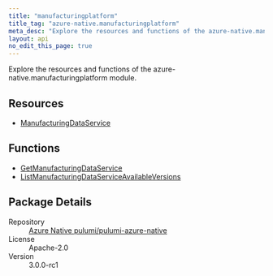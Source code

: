 ```yaml
---
title: "manufacturingplatform"
title_tag: "azure-native.manufacturingplatform"
meta_desc: "Explore the resources and functions of the azure-native.manufacturingplatform module."
layout: api
no_edit_this_page: true
---
```


<!-- WARNING: this file was generated by Pulumi Docs Generator. -->
<!-- Do not edit by hand unless you're certain you know what you are doing! -->

Explore the resources and functions of the azure-native.manufacturingplatform module.

<h2 id="resources">Resources</h2>
<ul class="api">
    <li><a href="manufacturingdataservice/" title="ManufacturingDataService">ManufacturingDataService</a></li>
</ul>

<h2 id="functions">Functions</h2>
<ul class="api">
    <li><a href="getmanufacturingdataservice/" title="GetManufacturingDataService">GetManufacturingDataService</a></li>
    <li><a href="listmanufacturingdataserviceavailableversions/" title="ListManufacturingDataServiceAvailableVersions">ListManufacturingDataServiceAvailableVersions</a></li>
</ul>

<h2 id="package-details">Package Details</h2>
<dl class="package-details">
	<dt>Repository</dt>
	<dd><a href="https://github.com/pulumi/pulumi-azure-native">Azure Native pulumi/pulumi-azure-native</a></dd>
	<dt>License</dt>
	<dd>Apache-2.0</dd>
	<dt>Version</dt>
	<dd>3.0.0-rc1</dd>
</dl>

